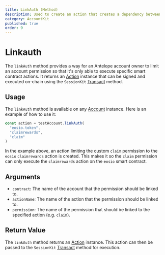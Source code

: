 ```yaml
---
title: LinkAuth (Method)
description: Used to create an action that creates a dependency between a smart contract action and a permission.
category: AccountKit
published: true
order: 9
---
```


# Linkauth

The `linkAuth` method provides a way for an Antelope account owner to limit an account permission so that it's only able to execute specific smart contract actions. It returns an [Action](/docs/antelope/action) instance that can be signed and executed on-chain using the `SessionKit` [Transact](/docs/session-kit/transact) method.

## Usage

The `linkAuth` method is available on any [Account](/docs/account-kit/account) instance. Here is an example of how to use it:

```typescript
const action = testAccount.linkAuth(
  "eosio.token",
  "claimrewards",
  "claim"
)
```

In the example above, an action limiting the custom `claim` permission to the `eosio` `claimrewards` action is created. This makes it so the `claim` permission can only execute the `claimrewards` action on the `eosio` smart contract.

## Arguments

- `contract`: The name of the account that the permission should be linked to.
- `actionName`: The name of the action that the permission should be linked to.
- `permission`: The name of the permission that should be linked to the specified action (e.g. `claim`).

## Return Value

The `linkAuth` method returns an [Action](/docs/antelope/action) instance. This action can then be passed to the `SessionKit` [Transact](/docs/session-kit/transact) method for execution.
